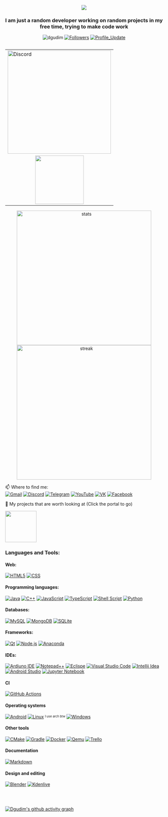 <p align="center">
  <img src="https://readme-typing-svg.herokuapp.com?font=Orbitron&size=40&color=%2379A500&height=67&duration=3000&center=true&lines=%F0%9F%85%B6%F0%9F%86%81%F0%9F%85%B4%F0%9F%85%B4%F0%9F%86%83%F0%9F%85%B8%F0%9F%85%BD%F0%9F%85%B6%F0%9F%86%82">
</p>
<h3 align="center">I am just a random developer working on random projects in my free time, trying to make code work</h3>

<p align="center"> <img src="https://komarev.com/ghpvc/?username=dgudim" alt="dgudim" /> 
  <a href="https://github.com/dgudim?tab=followers"><img alt="Followers" src="https://img.shields.io/github/followers/dgudim?color=4C1&logo=github"></a>
  <a href="https://github.com/dgudim/dgudim" target="_blank"><img alt="Profile_Update" src="https://img.shields.io/github/last-commit/dgudim/dgudim?label=Profile%20update&style=fflat-square"></a>
</p>

<table align="right">
<tr><td><a href="https://discordapp.com/users/410761741484687371/"><img alt="Discord" src="https://lanyard.cnrad.dev/api/410761741484687371?bg=0D1117&idleMessage=Probably%20doing%20something%20else..." width=330></a></td></tr>
<tr><td align="center"><a href="#"><img src="https://github-readme-stats.vercel.app/api/top-langs/?username=dgudim&layout=compact&theme=gruvbox&count_private=true&include_all_commits=true&hide_border=true&bg_color=161B22" height=155></a></td></tr>
</table>

<p align="center">
  <a href="#"><img alt="stats" src="https://github-readme-stats.vercel.app/api?username=dgudim&theme=gruvbox&count_private=true&include_all_commits=true&line_height=28" width=430></a>
  <a href="#"><img alt="streak" src="https://github-readme-streak-stats.herokuapp.com?user=dgudim&theme=gruvbox&date_format=M%20j%5B%2C%20Y%5D&count_private=true&include_all_commits=true" width=430></a>
</p>


  📫 Where to find me: 
<br />
  [![Gmail](https://img.shields.io/badge/Gmail-D14836?style=for-the-badge&logo=gmail&logoColor=white)](mailto:github.earthworm153@simplelogin.com)
  [![Discord](https://dcbadge.vercel.app/api/shield/410761741484687371?theme=discord-inverted)](https://discordapp.com/users/410761741484687371/)
  [![Telegram](https://img.shields.io/badge/Telegram-2CA5E0?style=for-the-badge&logo=telegram&logoColor=white)](https://t.me/kl0ud)
  [![YouTube](https://img.shields.io/badge/YouTube-%23FF0000.svg?style=for-the-badge&logo=YouTube&logoColor=white)](https://www.youtube.com/channel/UC5PtgS_iXYUBdU5HIfdX9Lg)
  [![VK](https://img.shields.io/badge/VK-0077FF.svg?style=for-the-badge&logo=VK&logoColor=white)](https://vk.com/gudimd2)
  [![Facebook](https://img.shields.io/badge/Facebook-%231877F2.svg?style=for-the-badge&logo=Facebook&logoColor=white)](https://www.facebook.com/profile.php?id=100078893199038)

  📜 My projects that are worth looking at (Click the portal to go) <br>
  
  <a href="https://dgudim.github.io/"><img height="100" src="https://media.tenor.com/fWA2N8CPWEkAAAAi/sonic-mania.gif"></a>

### Languages and Tools:

#### Web:
[![HTML5](https://img.shields.io/badge/HTML5-E34F26?style=for-the-badge&logo=html5&logoColor=white)](#)
[![CSS](https://img.shields.io/badge/CSS3-1572B6?style=for-the-badge&logo=css3&logoColor=white)](#)

#### Programming languages:
[![Java](https://img.shields.io/badge/Java-ED8B00?style=for-the-badge&logo=java&logoColor=white)](#)
[![C++](https://img.shields.io/badge/c++-%2300599C.svg?style=for-the-badge&logo=c%2B%2B&logoColor=white)](#)
[![JavaScript](https://img.shields.io/badge/JavaScript-F7DF1E?style=for-the-badge&logo=javascript&logoColor=black)](#)
[![TypeScript](https://img.shields.io/badge/TypeScript-007ACC?style=for-the-badge&logo=typescript&logoColor=white)](#)
[![Shell Script](https://img.shields.io/badge/shell_script-%23121011.svg?style=for-the-badge&logo=gnu-bash&logoColor=white)](#)
[![Python](https://img.shields.io/badge/python-3670A0?style=for-the-badge&logo=python&logoColor=ffdd54)](#)

#### Databases:
[![MySQL](https://img.shields.io/badge/MySQL-F29111?style=for-the-badge&logo=mysql&logoColor=white)](#)
[![MongoDB](https://img.shields.io/badge/MongoDB-4EA94B?style=for-the-badge&logo=mongodb&logoColor=white)](#)
[![SQLite](https://img.shields.io/badge/SQLite-07405E?style=for-the-badge&logo=sqlite&logoColor=white)](#)

#### Frameworks:
[![Qt](https://img.shields.io/badge/Qt-%23217346.svg?style=for-the-badge&logo=Qt&logoColor=white)](#)
[![Node.js](https://img.shields.io/badge/Node.js-43853D?style=for-the-badge&logo=node.js&logoColor=white)](#)
[![Anaconda](https://img.shields.io/badge/Anaconda-%2344A833.svg?style=for-the-badge&logo=anaconda&logoColor=white)](#)

#### IDEs:
[![Ardiuno IDE](https://img.shields.io/badge/Arduino_IDE-00979D?style=for-the-badge&logo=arduino&logoColor=white)](#)
[![Notepad++](https://img.shields.io/badge/Notepad++-90E59A.svg?style=for-the-badge&logo=notepad%2B%2B&logoColor=black)](#)
[![Eclispe](https://img.shields.io/badge/Eclipse-2C2255?style=for-the-badge&logo=eclipse&logoColor=white)](#)
[![Visual Studio Code](https://img.shields.io/badge/Visual_Studio_Code-0078D4?style=for-the-badge&logo=visual%20studio%20code&logoColor=white)](#)
[![Intellij Idea](https://img.shields.io/badge/IntelliJ_IDEA-000000.svg?style=for-the-badge&logo=intellij-idea&logoColor=white)](#)
[![Android Studio](https://img.shields.io/badge/Android%20Studio-3DDC84.svg?style=for-the-badge&logo=android-studio&logoColor=white)](#)
[![Jupyter Notebook](https://img.shields.io/badge/jupyter-%23FA0F00.svg?style=for-the-badge&logo=jupyter&logoColor=white)](#)

#### CI
[![GitHub Actions](https://img.shields.io/badge/github%20actions-%232671E5.svg?style=for-the-badge&logo=githubactions&logoColor=white)](#)

#### Operating systems
[![Android](https://img.shields.io/badge/Android-3DDC84?style=for-the-badge&logo=android&logoColor=white)](#)
[![Linux](https://img.shields.io/badge/Linux-FCC624?style=for-the-badge&logo=linux&logoColor=black)](#)
<sup><sub>I use arch btw</sub></sup>
[![Windows](https://img.shields.io/badge/Windows-0078D6?style=for-the-badge&logo=windows&logoColor=white)](#)

#### Other tools
[![CMake](https://img.shields.io/badge/CMake-%23008FBA.svg?style=for-the-badge&logo=cmake&logoColor=white)](#)
[![Gradle](https://img.shields.io/badge/Gradle-02303A.svg?style=for-the-badge&logo=Gradle&logoColor=white)](#)
[![Docker](https://img.shields.io/badge/docker-%230db7ed.svg?style=for-the-badge&logo=docker&logoColor=white)](#)
[![Qemu](https://img.shields.io/badge/QEMU-FF6600.svg?style=for-the-badge&logo=QEMU&logoColor=white)](#)
[![Trello](https://img.shields.io/badge/Trello-%23026AA7.svg?style=for-the-badge&logo=Trello&logoColor=white)](#)

#### Documentation
[![Markdown](https://img.shields.io/badge/markdown-%23000000.svg?style=for-the-badge&logo=markdown&logoColor=white)](#)

#### Design and editing
[![Blender](https://img.shields.io/badge/blender-%23F5792A.svg?style=for-the-badge&logo=blender&logoColor=white)](#)
[![Kdenlive](https://img.shields.io/badge/Kdenlive-527EB2.svg?style=for-the-badge&logo=Kdenlive&logoColor=white)](#)

<br />
<br />

[![Dgudim's github activity graph](https://activity-graph.herokuapp.com/graph?username=dgudim&theme=gruvbox&bg_color=282828)](#)

